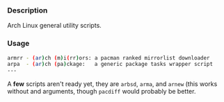 ### Description

Arch Linux general utility scripts.

### Usage

```bash
armrr - (ar)ch (m)i(rr)ors: a pacman ranked mirrorlist downloader
arpa  - (ar)ch (pa)ckage:   a generic package tasks wrapper script
---
```

A **few** scripts aren't ready yet, they are `arbsd`, `arma`, and `arnew` (this works without and arguments, though `pacdiff` would probably be better.
